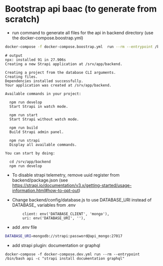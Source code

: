 # Bootstrap api baac (to generate from scratch)

* run command to generate all files for the api in backend directory (use the docker-compose.boostrap.yml)

```bash
docker-compose -f docker-compose.boostrap.yml  run --rm --entrypoint /bin/bash api -c "npx create-strapi-app backend --quickstart --no-run --use-npm --dbclient mongo --dbhost mongoapi --dbport 27017 --dbname baac --dbusername strapi --dbpassword password"
```

```
# output
npx: installed 91 in 27.906s
Creating a new Strapi application at /srv/app/backend.

Creating a project from the database CLI arguments.
Creating files.
Dependencies installed successfully.                                                                                                                                                                                                                                                                                                        Your application was created at /srv/app/backend.

Available commands in your project:

  npm run develop
  Start Strapi in watch mode.

  npm run start
  Start Strapi without watch mode.

  npm run build
  Build Strapi admin panel.

  npm run strapi
  Display all available commands.

You can start by doing:

  cd /srv/app/backend
  npm run develop
```

* To disable strapi telemetry, remove uuid register from backend/package.json (see https://strapi.io/documentation/v3.x/getting-started/usage-information.html#how-to-opt-out)

* Change backend/config/database.js to use DATABASE_URI instead of DATABASE_ variables from .env
```
        client: env('DATABASE_CLIENT', 'mongo'),
        uri: env('DATABASE_URI', ''),
```

* add .env file
```bash
DATABASE_URI=mongodb://strapi:password@api_mongo:27017
```

* add strapi plugin:  documentation or graphql
```
docker-compose -f docker-compose.dev.yml run --rm --entrypoint /bin/bash api -c "strapi install documentation graphql"
```

